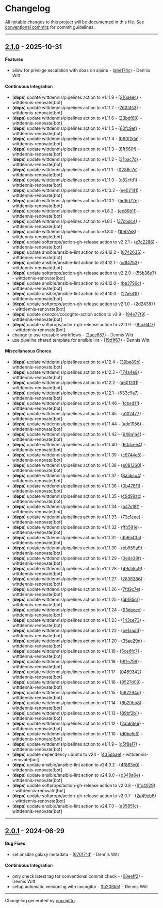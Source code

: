 # Changelog
All notable changes to this project will be documented in this file. See [conventional commits](https://www.conventionalcommits.org/) for commit guidelines.

- - -
## [2.1.0](https://github.com/wittdennis/ansible-role-user/compare/a35851c6c56b65a51ea8c39646e11f22f681c101..2.1.0) - 2025-10-31
#### Features
- allow for privilige escalation with doas on alpine - ([abe174c](https://github.com/wittdennis/ansible-role-user/commit/abe174cf9a80875bacada7199bd92149f91a1cb7)) - Dennis Witt
#### Continuous Integration
- (**deps**) update wittdennis/pipelines action to v1.11.8 - ([216ae9c](https://github.com/wittdennis/ansible-role-user/commit/216ae9cb0973620376be3df893ebe56ccbb1f173)) - wittdennis-renovate[bot]
- (**deps**) update wittdennis/pipelines action to v1.11.7 - ([7635f53](https://github.com/wittdennis/ansible-role-user/commit/7635f53751cf46052cfe9fdfc00ff2ea01ed96e7)) - wittdennis-renovate[bot]
- (**deps**) update wittdennis/pipelines action to v1.11.6 - ([23bdf60](https://github.com/wittdennis/ansible-role-user/commit/23bdf60457fe4b92e4047ca51270ed131eb17b96)) - wittdennis-renovate[bot]
- (**deps**) update wittdennis/pipelines action to v1.11.5 - ([60fc9ef](https://github.com/wittdennis/ansible-role-user/commit/60fc9ef23ae7ac74c0a47c8785bb2f29bb7a50fe)) - wittdennis-renovate[bot]
- (**deps**) update wittdennis/pipelines action to v1.11.4 - ([b90f2da](https://github.com/wittdennis/ansible-role-user/commit/b90f2da91520ac51aeb0578cf09bde4d3ba3bdac)) - wittdennis-renovate[bot]
- (**deps**) update wittdennis/pipelines action to v1.11.3 - ([8ff660f](https://github.com/wittdennis/ansible-role-user/commit/8ff660f880bc8fae764604bf43d4800201218582)) - wittdennis-renovate[bot]
- (**deps**) update wittdennis/pipelines action to v1.11.2 - ([31bac7d](https://github.com/wittdennis/ansible-role-user/commit/31bac7d07eefcc2b535d65cf41528541fac8592e)) - wittdennis-renovate[bot]
- (**deps**) update wittdennis/pipelines action to v1.11.1 - ([0286c7c](https://github.com/wittdennis/ansible-role-user/commit/0286c7cae3c7daa9581625b4747cf34dfb630865)) - wittdennis-renovate[bot]
- (**deps**) update wittdennis/pipelines action to v1.11.0 - ([e82cfd1](https://github.com/wittdennis/ansible-role-user/commit/e82cfd17dd897006be651a6601c70206ae244fb4)) - wittdennis-renovate[bot]
- (**deps**) update wittdennis/pipelines action to v1.10.2 - ([ee02141](https://github.com/wittdennis/ansible-role-user/commit/ee02141bcc032a320ae6cabdb69fdd0f8d513afa)) - wittdennis-renovate[bot]
- (**deps**) update wittdennis/pipelines action to v1.10.1 - ([5d6d72e](https://github.com/wittdennis/ansible-role-user/commit/5d6d72e402f0e435cbf4cae327e172e273dd48aa)) - wittdennis-renovate[bot]
- (**deps**) update wittdennis/pipelines action to v1.8.2 - ([ee89b1f](https://github.com/wittdennis/ansible-role-user/commit/ee89b1fd39bd05815d521ca421aae0e8a135bcc5)) - wittdennis-renovate[bot]
- (**deps**) update wittdennis/pipelines action to v1.8.1 - ([37cbdc4](https://github.com/wittdennis/ansible-role-user/commit/37cbdc473a7a262cef094293cde3d2064f639b83)) - wittdennis-renovate[bot]
- (**deps**) update wittdennis/pipelines action to v1.8.0 - ([1fe07e8](https://github.com/wittdennis/ansible-role-user/commit/1fe07e817091d46b5f63afd6aca655f03cccb388)) - wittdennis-renovate[bot]
- (**deps**) update softprops/action-gh-release action to v2.2.1 - ([e7c2286](https://github.com/wittdennis/ansible-role-user/commit/e7c2286d121339c3331dc18d53129836074aec0c)) - wittdennis-renovate[bot]
- (**deps**) update ansible/ansible-lint action to v24.12.2 - ([8742636](https://github.com/wittdennis/ansible-role-user/commit/8742636c70274d472310e89164a4da532ea30f8b)) - wittdennis-renovate[bot]
- (**deps**) update ansible/ansible-lint action to v24.12.1 - ([cdf47b3](https://github.com/wittdennis/ansible-role-user/commit/cdf47b3465329f876bb5d39613de9a9e08ebf8b1)) - wittdennis-renovate[bot]
- (**deps**) update softprops/action-gh-release action to v2.2.0 - ([55b36e7](https://github.com/wittdennis/ansible-role-user/commit/55b36e709054c2afa29685e39eab033a1bfebf3d)) - wittdennis-renovate[bot]
- (**deps**) update ansible/ansible-lint action to v24.12.0 - ([ba3796c](https://github.com/wittdennis/ansible-role-user/commit/ba3796c61d77d78f42483e9f6de81a14c95a06c1)) - wittdennis-renovate[bot]
- (**deps**) update ansible/ansible-lint action to v24.10.0 - ([27a5d1f](https://github.com/wittdennis/ansible-role-user/commit/27a5d1fab5d678351445b6800d7e6d44aed250eb)) - wittdennis-renovate[bot]
- (**deps**) update softprops/action-gh-release action to v2.1.0 - ([2d24387](https://github.com/wittdennis/ansible-role-user/commit/2d243878122f87da50c1f528387e8b0deebf4ab1)) - wittdennis-renovate[bot]
- (**deps**) update oknozor/cocogitto-action action to v3.9 - ([94e77f9](https://github.com/wittdennis/ansible-role-user/commit/94e77f9c13665c2c8049dc005fe37387de4cd6b3)) - wittdennis-renovate[bot]
- (**deps**) update softprops/action-gh-release action to v2.0.9 - ([8cc64f7](https://github.com/wittdennis/ansible-role-user/commit/8cc64f70b8149a5b533772680f9390fb4862ecae)) - wittdennis-renovate[bot]
- change to use reusable workflows - ([2ace657](https://github.com/wittdennis/ansible-role-user/commit/2ace6577dc7034b5c45c213d9917b7abc31a43ef)) - Dennis Witt
- use pipeline shared template for ansible lint - ([19d1f67](https://github.com/wittdennis/ansible-role-user/commit/19d1f67fc6133d07c80d51802d4dea94f238573b)) - Dennis Witt
#### Miscellaneous Chores
- (**deps**) update wittdennis/pipelines action to v1.12.4 - ([39be89b](https://github.com/wittdennis/ansible-role-user/commit/39be89be24ed075d3144fe64d9d115335c51ec05)) - wittdennis-renovate[bot]
- (**deps**) update wittdennis/pipelines action to v1.12.3 - ([174a4e9](https://github.com/wittdennis/ansible-role-user/commit/174a4e96d8ca0dbd47dcf0d80329898522f2aebb)) - wittdennis-renovate[bot]
- (**deps**) update wittdennis/pipelines action to v1.12.2 - ([a501331](https://github.com/wittdennis/ansible-role-user/commit/a501331c9e3c1cf424291cfe9f260338402b6894)) - wittdennis-renovate[bot]
- (**deps**) update wittdennis/pipelines action to v1.12.1 - ([533c9a7](https://github.com/wittdennis/ansible-role-user/commit/533c9a78a071cb9790e6ff8c883997f0a542359e)) - wittdennis-renovate[bot]
- (**deps**) update wittdennis/pipelines action to v1.11.46 - ([fcbed11](https://github.com/wittdennis/ansible-role-user/commit/fcbed11b9e4edb6a15804804200f1c95ff56535e)) - wittdennis-renovate[bot]
- (**deps**) update wittdennis/pipelines action to v1.11.45 - ([a102477](https://github.com/wittdennis/ansible-role-user/commit/a10247769e288e276e5185d6bf92c1ceaad9a2e1)) - wittdennis-renovate[bot]
- (**deps**) update wittdennis/pipelines action to v1.11.44 - ([adc1956](https://github.com/wittdennis/ansible-role-user/commit/adc1956644ddc8d021bd856fc40deecfcf2e04ce)) - wittdennis-renovate[bot]
- (**deps**) update wittdennis/pipelines action to v1.11.42 - ([948a1a4](https://github.com/wittdennis/ansible-role-user/commit/948a1a4c44c07b4664fbdd0d9508ff0d3d5044dd)) - wittdennis-renovate[bot]
- (**deps**) update wittdennis/pipelines action to v1.11.40 - ([60dcee4](https://github.com/wittdennis/ansible-role-user/commit/60dcee4b9ef17ede0ad5b4764377bf4c7dff500d)) - wittdennis-renovate[bot]
- (**deps**) update wittdennis/pipelines action to v1.11.39 - ([c9744e5](https://github.com/wittdennis/ansible-role-user/commit/c9744e5759f18d17534448f0fb87453f07a4f749)) - wittdennis-renovate[bot]
- (**deps**) update wittdennis/pipelines action to v1.11.38 - ([e081360](https://github.com/wittdennis/ansible-role-user/commit/e081360b37ee7cfc4a61df82e0da94e7aa639261)) - wittdennis-renovate[bot]
- (**deps**) update wittdennis/pipelines action to v1.11.37 - ([8a5bcc4](https://github.com/wittdennis/ansible-role-user/commit/8a5bcc4e6b6f3836cf77600fbc0f5e70a88db03a)) - wittdennis-renovate[bot]
- (**deps**) update wittdennis/pipelines action to v1.11.36 - ([0b476f1](https://github.com/wittdennis/ansible-role-user/commit/0b476f19a603dbc692f7e36ba3628fae07ca8045)) - wittdennis-renovate[bot]
- (**deps**) update wittdennis/pipelines action to v1.11.35 - ([c9d99ac](https://github.com/wittdennis/ansible-role-user/commit/c9d99ac85ab9856c5e2f6eec63a5b48f52216daf)) - wittdennis-renovate[bot]
- (**deps**) update wittdennis/pipelines action to v1.11.34 - ([a47c18f](https://github.com/wittdennis/ansible-role-user/commit/a47c18f4b8aad064bb0e81cd1771dfb521fa460e)) - wittdennis-renovate[bot]
- (**deps**) update wittdennis/pipelines action to v1.11.33 - ([73c1cee](https://github.com/wittdennis/ansible-role-user/commit/73c1cee24d51a46af8a723aaed7f5ce400d1eb0b)) - wittdennis-renovate[bot]
- (**deps**) update wittdennis/pipelines action to v1.11.32 - ([ffb581e](https://github.com/wittdennis/ansible-role-user/commit/ffb581ee45d7782a560e869289a9e0c58be198e5)) - wittdennis-renovate[bot]
- (**deps**) update wittdennis/pipelines action to v1.11.31 - ([db6b43a](https://github.com/wittdennis/ansible-role-user/commit/db6b43add10cc419ec0f41e49bb1dea973154e22)) - wittdennis-renovate[bot]
- (**deps**) update wittdennis/pipelines action to v1.11.30 - ([bb959a9](https://github.com/wittdennis/ansible-role-user/commit/bb959a9b9ec101e059cea0591e8eae3c1f14a070)) - wittdennis-renovate[bot]
- (**deps**) update wittdennis/pipelines action to v1.11.29 - ([3ede38f](https://github.com/wittdennis/ansible-role-user/commit/3ede38f0bb58b7eecded89c51836121878b8ab52)) - wittdennis-renovate[bot]
- (**deps**) update wittdennis/pipelines action to v1.11.28 - ([49cb8c9](https://github.com/wittdennis/ansible-role-user/commit/49cb8c9cc3c4665e1d3549155faf8297c70a9457)) - wittdennis-renovate[bot]
- (**deps**) update wittdennis/pipelines action to v1.11.27 - ([2838286](https://github.com/wittdennis/ansible-role-user/commit/28382861c17d444a2378af6cd303563f665b70be)) - wittdennis-renovate[bot]
- (**deps**) update wittdennis/pipelines action to v1.11.26 - ([7fd9c7e](https://github.com/wittdennis/ansible-role-user/commit/7fd9c7e43c4e9aa4ef20e576b74faf0ebac1cb0a)) - wittdennis-renovate[bot]
- (**deps**) update wittdennis/pipelines action to v1.11.25 - ([5b185c1](https://github.com/wittdennis/ansible-role-user/commit/5b185c182c050e6b0912e1b7c6c41bc803dc0e70)) - wittdennis-renovate[bot]
- (**deps**) update wittdennis/pipelines action to v1.11.24 - ([93dacec](https://github.com/wittdennis/ansible-role-user/commit/93dacec3c98859e9225fa3d8ef125b9b70f6c918)) - wittdennis-renovate[bot]
- (**deps**) update wittdennis/pipelines action to v1.11.23 - ([143ce73](https://github.com/wittdennis/ansible-role-user/commit/143ce73fea1d356ec3e3e8c9710269e10fc0f8e2)) - wittdennis-renovate[bot]
- (**deps**) update wittdennis/pipelines action to v1.11.22 - ([be1aad4](https://github.com/wittdennis/ansible-role-user/commit/be1aad48d3cf0cf16d150c4f77114578e7280005)) - wittdennis-renovate[bot]
- (**deps**) update wittdennis/pipelines action to v1.11.20 - ([35ae29d](https://github.com/wittdennis/ansible-role-user/commit/35ae29d86f4bfd28e3cb57f8bc857f36404df76a)) - wittdennis-renovate[bot]
- (**deps**) update wittdennis/pipelines action to v1.11.19 - ([5ce6fc7](https://github.com/wittdennis/ansible-role-user/commit/5ce6fc7d4ccdf6905e9240a6c4c2a273b3d0eb6d)) - wittdennis-renovate[bot]
- (**deps**) update wittdennis/pipelines action to v1.11.18 - ([9f1e799](https://github.com/wittdennis/ansible-role-user/commit/9f1e799a824e464341686e8625945ca52c33e895)) - wittdennis-renovate[bot]
- (**deps**) update wittdennis/pipelines action to v1.11.17 - ([0489342](https://github.com/wittdennis/ansible-role-user/commit/048934234b01ad420d95e6bd4796695ea6598f01)) - wittdennis-renovate[bot]
- (**deps**) update wittdennis/pipelines action to v1.11.16 - ([8527d09](https://github.com/wittdennis/ansible-role-user/commit/8527d09d08911cf75a6ae05d4ad23a06c3fbf34a)) - wittdennis-renovate[bot]
- (**deps**) update wittdennis/pipelines action to v1.11.15 - ([582264d](https://github.com/wittdennis/ansible-role-user/commit/582264d8169da223b7a11163e26c13319fe44671)) - wittdennis-renovate[bot]
- (**deps**) update wittdennis/pipelines action to v1.11.14 - ([8b20bb8](https://github.com/wittdennis/ansible-role-user/commit/8b20bb860a22c8797a719cf6dc6e90a2fa02620a)) - wittdennis-renovate[bot]
- (**deps**) update wittdennis/pipelines action to v1.11.13 - ([89bf2b1](https://github.com/wittdennis/ansible-role-user/commit/89bf2b157aade0de1c6e40ef5489eb22c875940e)) - wittdennis-renovate[bot]
- (**deps**) update wittdennis/pipelines action to v1.11.12 - ([2ab60e6](https://github.com/wittdennis/ansible-role-user/commit/2ab60e6d8e76c45bf9f0ff8479b9a81f6a6e0d06)) - wittdennis-renovate[bot]
- (**deps**) update wittdennis/pipelines action to v1.11.10 - ([d0befe5](https://github.com/wittdennis/ansible-role-user/commit/d0befe55ee5df9fe5d4fd30c6c4d4f90e0f9c1ac)) - wittdennis-renovate[bot]
- (**deps**) update wittdennis/pipelines action to v1.11.9 - ([d5f8e17](https://github.com/wittdennis/ansible-role-user/commit/d5f8e1736f5c2942337fe842c8fce4702602a524)) - wittdennis-renovate[bot]
- (**deps**) update dependency ubuntu to v24 - ([435dbae](https://github.com/wittdennis/ansible-role-user/commit/435dbae60b6c1f20df31fa2e3e4bb48a752966ec)) - wittdennis-renovate[bot]
- (**deps**) update ansible/ansible-lint action to v24.9.2 - ([4f863e0](https://github.com/wittdennis/ansible-role-user/commit/4f863e0f089e7d863a1b1c57571732ed84ff7983)) - wittdennis-renovate[bot]
- (**deps**) update ansible/ansible-lint action to v24.9.0 - ([b349a6e](https://github.com/wittdennis/ansible-role-user/commit/b349a6e973a756a162a40a327dd0b5e6f67ce54c)) - wittdennis-renovate[bot]
- (**deps**) update softprops/action-gh-release action to v2.0.8 - ([6fc4029](https://github.com/wittdennis/ansible-role-user/commit/6fc40292afec6e60f0bea524cc55a42a95bf98c3)) - wittdennis-renovate[bot]
- (**deps**) update softprops/action-gh-release action to v2.0.7 - ([2a49eb6](https://github.com/wittdennis/ansible-role-user/commit/2a49eb684d9896153949bebca3e6cb6de544e61c)) - wittdennis-renovate[bot]
- (**deps**) update ansible/ansible-lint action to v24.7.0 - ([a35851c](https://github.com/wittdennis/ansible-role-user/commit/a35851c6c56b65a51ea8c39646e11f22f681c101)) - wittdennis-renovate[bot]

- - -

## [2.0.1](https://github.com/wittdennis/ansible-role-user/compare/fa206b51cdc90a3cb6364624adb7b67e22d0b0b3..2.0.1) - 2024-06-29
#### Bug Fixes
- set ansible galaxy metadata - ([670171d](https://github.com/wittdennis/ansible-role-user/commit/670171ddd42fd8958681599fee6e6c89c2f1ccd3)) - Dennis Witt
#### Continuous Integration
- only check latest tag for conventional commit check - ([68eeff2](https://github.com/wittdennis/ansible-role-user/commit/68eeff2af00c6647e15f97f87b1689e3b19e4f63)) - Dennis Witt
- setup automatic versioning with cocogitto - ([fa206b5](https://github.com/wittdennis/ansible-role-user/commit/fa206b51cdc90a3cb6364624adb7b67e22d0b0b3)) - Dennis Witt

- - -

Changelog generated by [cocogitto](https://github.com/cocogitto/cocogitto).